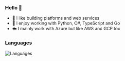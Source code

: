 ### Hello 👋

- 🌱 I like building platforms and web services
- 💬 I enjoy working with Python, C#, TypeScript and Go
- ☁️ I mainly work with Azure but like AWS and GCP too

### Languages
![Languages](https://github-readme-stats-eight-theta.vercel.app/api/top-langs/?username=chelnak&layout=compact&theme=dark&count_private=true&hide_border=true&custom_title=Languages&hide_title=true)
